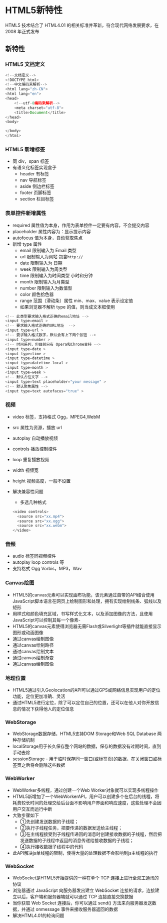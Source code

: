 # HTML5新特性

HTML5 技术结合了 HTML4.01 的相关标准并革新，符合现代网络发展要求，在 2008 年正式发布

## 新特性

### HTML5 文档定义

```js 基本框架
<!--文档定义-->
<!DOCTYPE html>
<!--中文编码来解析-->
<html lang="zh-CN">
<html lang="en">
<head>
    <!--utf-8编码来解析-->
    <meta charset="utf-8">
    <title>Document</title>
</head>
<body>

</body>
</html>
```

### HTML5 新增标签

- 同 div，span 标签
- 有语义化标签实现盒子
  - header 有标签
  - nav 导航标签
  - aside 侧边栏标签
  - footer 页脚标签
  - section 栏目标签

### 表单控件新增属性

- required 属性值为本身，作用为表单控件一定要有内容，不会提交内容
- placeholder 属性内容为：显示提示内容
- autofocus 值为本身，自动获取焦点
- 新增 type 属性
  - email 限制输入为 Email 类型
  - url 限制输入为网站 包含`http://`
  - date 限制输入为 日期
  - week 限制输入为周类型
  - time 限制输入为时间类型 小时和分钟
  - month 限制输入为月类型
  - number 限制输入为数值型
  - color 颜色拾色器
  - range 范围（滑动条）属性 min、max、value 表示设定值
  - 如果浏览器不解析 type 的值，则当成文本框使用

```js 表单控件新增属性
<!-- 此类型要求输入格式正确的email地址 -->
<input type=email >
<!-- 要求输入格式正确的URL地址  -->
<input type=url >
<!-- 要求输入格式数字，默认会有上下两个按钮 -->
<input type=number >
<!-- 时间系列，但目前只有 Opera和Chrome支持 -->
<input type=date >
<input type=time >
<input type=datetime >
<input type=datetime-local >
<input type=month >
<input type=week >
<!-- 默认占位文字 -->
<input type=text placeholder="your message" >
<!-- 默认聚焦属性 -->
<input type=text autofacus="true" >
```

### 视频

- video 标签，支持格式 Ogg，MPEG4,WebM
- src 属性为资源，播放 url
- autoplay 自动播放视频
- controls 播放控制控件
- loop 重复播放视频
- width 视频宽
- height 视频高度，一般不设置
- 解决兼容性问题
  - 多选几种格式

  ```js 兼容性
  <video controls>
    <source src="xx.mp4">
    <source src="xx.ogg">
    <source src="xx.webm">
  </video>
  ```

### 音频

- audio 标签同视频控件
- autoplay loop controls 等
- 支持格式 Ogg Vorbis，MP3，Wav

### Canvas绘图

- HTML5的canvas元素可以实现画布功能，该元素通过自带的API结合使用JavaScript脚本语言在网页上绘制图形和处理，拥有实现绘制线条、弧线以及矩形
- 用样式和颜色填充区域，书写样式化文本，以及添加图像的方法，且使用JavaScript可以控制其每一个像素-
- HTML5的canvas元素使得浏览器无需Flash或Silverlight等插件就能直接显示图形或动画图像
- 通过canvas绘制图像
- 通过canvas绘制路径
- 通过canvas绘制文本
- 通过canvas绘制渐变
- 通过canvas绘制图像

### 地理位置

- HTML5通过引入Geolocation的API可以通过GPS或网络信息实现用户的定位功能，定位更加准确、灵活
- 通过HTML5进行定位，除了可以定位自己的位置，还可以在他人对你开放信息的情况下获得他人的定位信息

### WebStorage

- WebStorage数据存储，HTML5支持DOM Storage和Web SQL Database 两种存储机制
- localStorage用于长久保存整个网站的数据，保存的数据没有过期时间，直到手动去除
- sessionStorage - 用于临时保存同一窗口(或标签页)的数据，在关闭窗口或标签页之后将会删除这些数据

### WebWorker

- WebWorker多线程，通过创建一个Web Worker对象就可以实现多线程操作
- HTML5新增加了一个WebWorkerAPI，用户可以创建多个在后台的线程，将耗费较长时间的处理交给后台面不影响用户界面和响应速度，这些处理不会因用户交互而运行中断
- 大致步骤如下
  - ①先创建发送数据的子线程；
  - ②执行子线程任务，把要传递的数据发送给主线程；
  - ③在主线程接受到子线程传递回的消息时创建接收数据的子线程，然后把发送数据的子线程中返回的消息传递给接收数据的子线程；
  - ④执行接收数据子线程中的代码
- 此API解决js单线程的限制，使得大量的处理数据不会影响到js主线程的执行

### WebSocket

- WebSocket是HTML5开始提供的一种在单个 TCP 连接上进行全双工通讯的协议
- 浏览器通过 JavaScript 向服务器发出建立 WebSocket 连接的请求，连接建立以后，客户端和服务器端就可以通过 TCP 连接直接交换数据
- 当你获取 Web Socket 连接后，你可以通过 send() 方法来向服务器发送数据，并通过 onmessage 事件来接收服务器返回的数据
- 解决HTML4.01的轮询问题

<Vssue title="HTML issue" />
